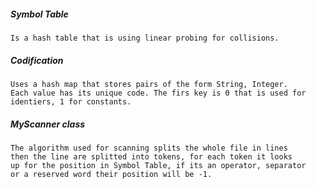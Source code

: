 ##### Symbol Table
    Is a hash table that is using linear probing for collisions.

##### Codification
    Uses a hash map that stores pairs of the form String, Integer. 
    Each value has its unique code. The firs key is 0 that is used for 
    identiers, 1 for constants.

##### MyScanner class
    The algorithm used for scanning splits the whole file in lines
    then the line are splitted into tokens, for each token it looks
    up for the position in Symbol Table, if its an operator, separator
    or a reserved word their position will be -1.


    